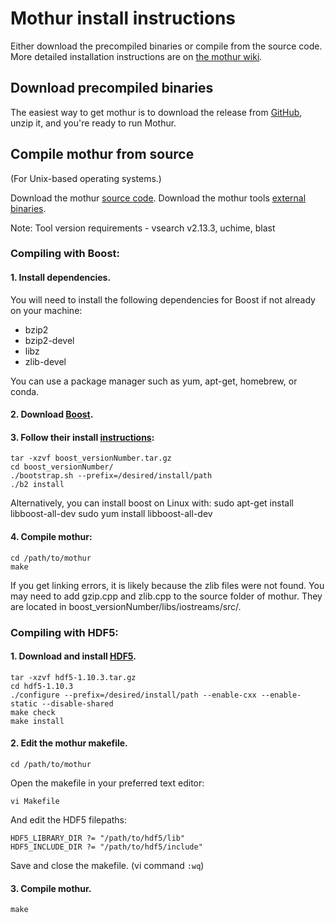 # Mothur install instructions

Either download the precompiled binaries or compile from the source code. More detailed installation instructions are on [the mothur wiki](https://www.mothur.org/wiki/Installation).

## Download precompiled binaries

The easiest way to get mothur is to download the release from [GitHub]([GitHub](https://github.com/mothur/mothur/releases)), unzip it, and you're ready to run Mothur.

## Compile mothur from source
(For Unix-based operating systems.)

Download the mothur [source code](https://github.com/mothur/mothur).
Download the mothur tools [external binaries](https://github.com/mothur/mothur/releases/).

Note: Tool version requirements - vsearch v2.13.3, uchime, blast

### Compiling with Boost:

#### 1. Install dependencies.

 You will need to install the following dependencies for Boost if not already on your machine:

* bzip2
* bzip2-devel
* libz
* zlib-devel

You can use a package manager such as yum, apt-get, homebrew, or conda.

#### 2. Download [Boost](http://www.boost.org). 

#### 3. Follow their install [instructions]( http://www.boost.org/doc/libs/1_58_0/more/getting_started/unix-variants.html#easy-build-and-install):

```
tar -xzvf boost_versionNumber.tar.gz
cd boost_versionNumber/
./bootstrap.sh --prefix=/desired/install/path
./b2 install
```
Alternatively, you can install boost on Linux with:
sudo apt-get install libboost-all-dev
sudo yum install libboost-all-dev


#### 4. Compile mothur:

```
cd /path/to/mothur
make
```

If you get linking errors, it is likely because the zlib files were not found. You may need to add gzip.cpp and zlib.cpp to the source folder of mothur.  They are located in boost_versionNumber/libs/iostreams/src/.


### Compiling with HDF5:

#### 1. Download and install [HDF5]( https://portal.hdfgroup.org/display/support/HDF5+1.10.3).

```
tar -xzvf hdf5-1.10.3.tar.gz
cd hdf5-1.10.3
./configure --prefix=/desired/install/path --enable-cxx --enable-static --disable-shared
make check
make install
```

#### 2. Edit the mothur makefile.

```
cd /path/to/mothur
```

Open the makefile in your preferred text editor:

```
vi Makefile
```

And edit the HDF5 filepaths:

```
HDF5_LIBRARY_DIR ?= "/path/to/hdf5/lib"
HDF5_INCLUDE_DIR ?= "/path/to/hdf5/include"
```

Save and close the makefile. (vi command `:wq`)

#### 3. Compile mothur.
```
make
```

